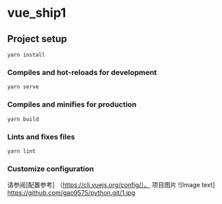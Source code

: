 # vue_ship1

## Project setup
```
yarn install
```

### Compiles and hot-reloads for development
```
yarn serve
```

### Compiles and minifies for production
```
yarn build
```

### Lints and fixes files
```
yarn lint
```

### Customize configuration
请参阅[配置参考] （https://cli.vuejs.org/config/）。
项目图片
![Image text]
https://github.com/gao9575/python.git/1.jpg
